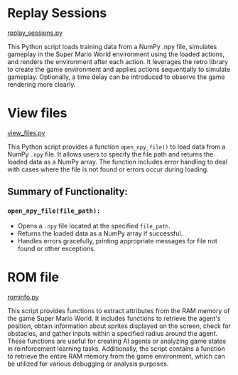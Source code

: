 # Replay Sessions

[replay_sessions.py](https://github.com/sankalp-s/MSC_Thesis/blob/main/Player_Inputs/Scripts/replay_sessions.py)

This Python script loads training data from a NumPy .npy file, simulates gameplay in the Super Mario World environment using the loaded actions, and renders the environment after each action. It leverages the retro library to create the game environment and applies actions sequentially to simulate gameplay. Optionally, a time delay can be introduced to observe the game rendering more clearly.

# View files

[view_files.py](https://github.com/sankalp-s/MSC_Thesis/blob/main/Player_Inputs/Scripts/view_files.py)

This Python script provides a function `open_npy_file()` to load data from a NumPy `.npy` file. It allows users to specify the file path and returns the loaded data as a NumPy array. The function includes error handling to deal with cases where the file is not found or errors occur during loading.

## Summary of Functionality:

### `open_npy_file(file_path):`
- Opens a `.npy` file located at the specified `file_path`.
- Returns the loaded data as a NumPy array if successful.
- Handles errors gracefully, printing appropriate messages for file not found or other exceptions.



# ROM file

[rominfo.py](https://github.com/sankalp-s/MSC_Thesis/blob/main/Player_Inputs/Scripts/rominfo.py)

This script provides functions to extract attributes from the RAM memory of the game Super Mario World. It includes functions to retrieve the agent's position, obtain information about sprites displayed on the screen, check for obstacles, and gather inputs within a specified radius around the agent. These functions are useful for creating AI agents or analyzing game states in reinforcement learning tasks. Additionally, the script contains a function to retrieve the entire RAM memory from the game environment, which can be utilized for various debugging or analysis purposes.

